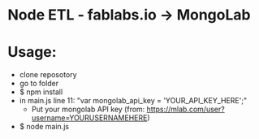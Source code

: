 # Node ETL - fablabs.io -> MongoLab

# Usage:
* clone reposotory
* go to folder
* $ npm install
* in main.js line 11: "var mongolab_api_key = 'YOUR_API_KEY_HERE';"
    * Put your mongolab API key (from: https://mlab.com/user?username=YOURUSERNAMEHERE)
* $ node main.js
